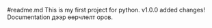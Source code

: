 #readme.md
This is my first project for python.
v1.0.0
added changes!
Documentation дээр өөрчлөлт оров.